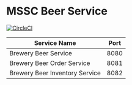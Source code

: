 # MSSC Beer Service

[![CircleCI](https://circleci.com/gh/thongchaiSH/mssc-beer-service.svg?style=svg)](https://circleci.com/gh/thongchaiSH/mssc-beer-service)

|Service Name|Port|
|---|---|
|Brewery Beer Service|8080|
|Brewery Beer Order Service|8081|
|Brewery Beer Inventory Service|8082